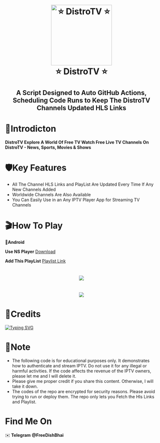 <h1 align="center">
  <br>
  <a href="https://play.google.com/store/apps/details?id=com.distroscale.tv.android"><img src="https://raw.githubusercontent.com/dishlive24/DistroTV-Hls-Fetcher/refs/heads/main/images/distrotvlogo.png" alt="⭐ DistroTV ⭐" width="200"></a>
  <br>
  ⭐ DistroTV ⭐
  <br>
</h1>

<h2 align="center">A Script Designed to Auto GitHub Actions, Scheduling Code Runs to Keep The DistroTV Channels Updated HLS Links</h2>

 

# 📕Introdicton 

**DistroTV Explore A World Of Free TV Watch Free Live TV Channels On DistroTV - News, Sports, Movies & Shows**


# 🛡️Key Features

* All The Channel HLS Links and PlayList Are Updated Every Time If Any New Channels Added 
* Worldwide Channels Are Also Available 
* You Can Easily Use in an Any IPTV Player App for Streaming TV Channels 

# 🎬How To Play

**📱Android**

**Use NS Player**
[Download](https://play.google.com/store/apps/details?id=com.genuine.leone)

**Add This PlayList** 
[Playlist Link](https://raw.githubusercontent.com/dishlive24/DistroTV-Hls-Fetcher/refs/heads/main/channels.m3u)

<h1 align="center">
 <a href=""><img src="https://raw.githubusercontent.com/dishlive24/DistroTV-Hls-Fetcher/refs/heads/main/images/ns.png"></a>
</h1>

<h1 align="center">
 <a href=""><img src="https://raw.githubusercontent.com/dishlive24/DistroTV-Hls-Fetcher/refs/heads/main/images/nsplayer.png"></a>
</h1>

# 🚬Credits
[![Typing SVG](https://readme-typing-svg.demolab.com?font=Fira+Code&pause=100&color=FF2C10&background=31FF9400&width=400&lines=Made+By+Free+Dish+Bhai)](https://git.io/typing-svg)


# 💌Note
* The following code is for educational purposes only. It demonstrates how to authenticate and stream IPTV. Do not use it for any illegal or harmful activities. If the code affects the revenue of the IPTV owners, please let me  and I will delete it.
* Please give me proper credit if you share this content. Otherwise, I will take it down.
* The codes of the repo are encrypted for security reasons. Please avoid trying to run or deploy them. The repo only lets you Fetch the Hls Links and Playlist.
  
# Find Me On 
✉️ **Telegram** **@FreeDishBhai** 


